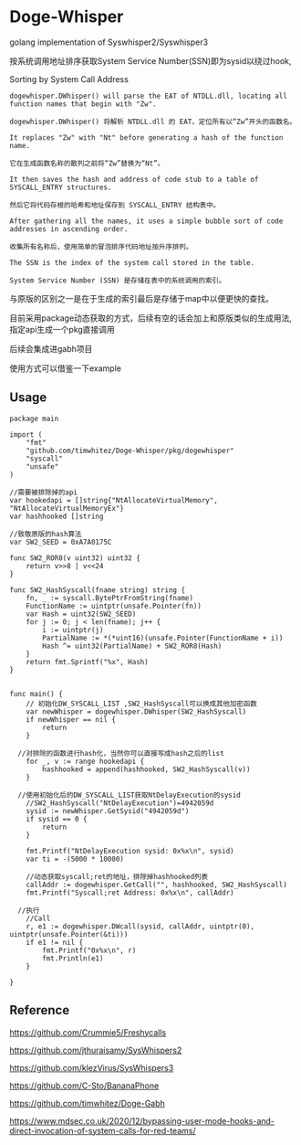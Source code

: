 # Doge-Whisper
golang implementation of  Syswhisper2/Syswhisper3

按系统调用地址排序获取System Service Number(SSN)即为sysid以绕过hook,

Sorting by System Call Address

```
dogewhisper.DWhisper() will parse the EAT of NTDLL.dll, locating all function names that begin with "Zw". 

dogewhisper.DWhisper() 将解析 NTDLL.dll 的 EAT，定位所有以“Zw”开头的函数名。

It replaces "Zw" with "Nt" before generating a hash of the function name.

它在生成函数名称的散列之前将“Zw”替换为“Nt”。

It then saves the hash and address of code stub to a table of SYSCALL_ENTRY structures. 

然后它将代码存根的哈希和地址保存到 SYSCALL_ENTRY 结构表中。

After gathering all the names, it uses a simple bubble sort of code addresses in ascending order. 

收集所有名称后，使用简单的冒泡排序代码地址按升序排列。

The SSN is the index of the system call stored in the table. 

System Service Number (SSN) 是存储在表中的系统调用的索引。
```

与原版的区别之一是在于生成的索引最后是存储于map中以便更快的查找。

目前采用package动态获取的方式，后续有空的话会加上和原版类似的生成用法,指定api生成一个pkg直接调用

后续会集成进gabh项目

使用方式可以借鉴一下example

## Usage
```
package main

import (
	"fmt"
	"github.com/timwhitez/Doge-Whisper/pkg/dogewhisper"
	"syscall"
	"unsafe"
)

//需要被排除掉的api
var hookedapi = []string{"NtAllocateVirtualMemory", "NtAllocateVirtualMemoryEx"}
var hashhooked []string

//致敬原版的hash算法
var SW2_SEED = 0xA7A0175C

func SW2_ROR8(v uint32) uint32 {
	return v>>8 | v<<24
}

func SW2_HashSyscall(fname string) string {
	fn, _ := syscall.BytePtrFromString(fname)
	FunctionName := uintptr(unsafe.Pointer(fn))
	var Hash = uint32(SW2_SEED)
	for j := 0; j < len(fname); j++ {
		i := uintptr(j)
		PartialName := *(*uint16)(unsafe.Pointer(FunctionName + i))
		Hash ^= uint32(PartialName) + SW2_ROR8(Hash)
	}
	return fmt.Sprintf("%x", Hash)
}


func main() {
	// 初始化DW_SYSCALL_LIST ,SW2_HashSyscall可以换成其他加密函数
	var newWhisper = dogewhisper.DWhisper(SW2_HashSyscall)
	if newWhisper == nil {
		return
	}

  //对排除的函数进行hash化，当然你可以直接写成hash之后的list
	for _, v := range hookedapi {
		hashhooked = append(hashhooked, SW2_HashSyscall(v))
	}

  //使用初始化后的DW_SYSCALL_LIST获取NtDelayExecution的sysid
	//SW2_HashSyscall("NtDelayExecution")=4942059d
	sysid := newWhisper.GetSysid("4942059d")
	if sysid == 0 {
		return
	}

	fmt.Printf("NtDelayExecution sysid: 0x%x\n", sysid)
	var ti = -(5000 * 10000)

	//动态获取syscall;ret的地址，排除掉hashhooked列表
	callAddr := dogewhisper.GetCall("", hashhooked, SW2_HashSyscall)
	fmt.Printf("Syscall;ret Address: 0x%x\n", callAddr)

  //执行
	//Call
	r, e1 := dogewhisper.DWcall(sysid, callAddr, uintptr(0), uintptr(unsafe.Pointer(&ti)))
	if e1 != nil {
		fmt.Printf("0x%x\n", r)
		fmt.Println(e1)
	}

}

```

## Reference
https://github.com/Crummie5/Freshycalls

https://github.com/jthuraisamy/SysWhispers2

https://github.com/klezVirus/SysWhispers3

https://github.com/C-Sto/BananaPhone

https://github.com/timwhitez/Doge-Gabh

https://www.mdsec.co.uk/2020/12/bypassing-user-mode-hooks-and-direct-invocation-of-system-calls-for-red-teams/
